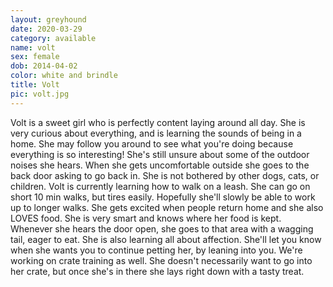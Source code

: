 ```yaml
---
layout: greyhound
date: 2020-03-29
category: available
name: volt
sex: female
dob: 2014-04-02
color: white and brindle
title: Volt
pic: volt.jpg
---
```

Volt is a sweet girl who is perfectly content laying around all day. She is very curious about everything, and is learning the sounds of being in a home. She may follow you around to see what you're doing because everything is so interesting! She's still unsure about some of the outdoor noises she hears. When she gets uncomfortable outside she goes to the back door asking to go back in. She is not bothered by other dogs, cats, or children.
Volt is currently learning how to walk on a leash. She can go on short 10 min walks, but tires easily. Hopefully she'll slowly be able to work up to longer walks. She gets excited when people return home and she also LOVES food. She is very smart and knows where her food is kept. Whenever she hears the door open, she goes to that area with a wagging tail, eager to eat. 
She is also learning all about affection. She'll let you know when she wants you to continue petting her, by leaning into you. We're working on crate training as well. She doesn't necessarily want to go into her crate, but once she's in there she lays right down with a tasty treat.


